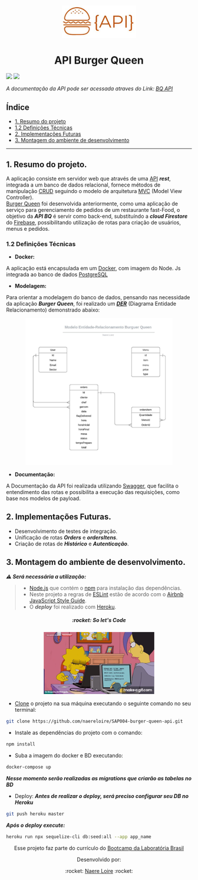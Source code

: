 <p align="center">
<img src="./imgs/logoApi.jpg" width="200" heigth="200" >
</p>

<h1 align="center"> API Burger Queen</h1>

![](https://img.shields.io/github/languages/top/naereloire/SAP004-burger-queen-api?color=green&label=javascript%20&style=for-the-badge)
![](https://img.shields.io/github/languages/top/naereloire/SAP004-burger-queen-api?color=green&label=node.js&style=for-the-badge)

_A documentação da API pode ser acessada atraves do Link: [BQ API](https://api-bqueen.herokuapp.com/)_

## Índice

- [1. Resumo do projeto](#1-resumo-do-projeto)
- [1.2 Definições Técnicas](#1.2-definicoes-tecnicas)
- [2. Implementações Futuras](#2-implementacoes-futuras)
- [3. Montagem do ambiente de desenvolvimento](#4-montagem-do-ambiente-de-desenvolvimento)

---

## 1. Resumo do projeto.

A aplicação consiste em servidor web que através de uma [API](https://medium.com/@rullyalves/o-que-s%C3%A3o-apis-e-requisi%C3%A7%C3%B5es-http-919238f48206) **_rest_**, integrada a um banco de dados relacional, fornece métodos de manipulação [CRUD](https://www.codecademy.com/articles/what-is-crud) seguindo o modelo de arquitetura [MVC](https://www.profissionaisti.com.br/o-conceito-e-as-duvidas-sobre-o-mvc/) (Model View Controller).  
[Burger Queen](https://github.com/naereloire/SAP004-burger-queen) foi desenvolvida anteriormente, como uma aplicação de serviço para gerenciamento de pedidos de um restaurante fast-Food, o objetivo da **_API BQ_** é servir como back-end, substituíndo a **_cloud Firestore_** do [Firebase](https://firebase.google.com/?hl=pt-br&gclid=EAIaIQobChMI1sfkkZ7T6wIVk4aRCh399gXrEAAYASAAEgJ9p_D_BwE), possibilitando utilização de rotas para criação de usuários, menus e pedidos.

### 1.2 Definições Técnicas

- **Docker:**

A aplicação está encapsulada em um [Docker](https://www.docker.com/), com imagem do Node. Js integrada ao banco de dados [PostgreSQL](https://cloud.google.com/sql/docs/postgres)

- **Modelagem:**

Para orientar a modelagem do banco de dados, pensando nas necessidade da aplicação **_Burger Queen_**, foi realizado um [**_DER_**](https://medium.com/@mauriciogeneroso/banco-de-dados-diagrama-entidade-x-relacionamento-der-5ce497d930db) (Diagrama Entidade Relacionamento) demonstrado abaixo:

<p align="center">
<img src="./imgs/modeloER.jpg" width="400" heigth="400" >
</p>

- **Documentação:**

A Documentação da API foi realizada utilizando [Swagger](https://swagger.io/), que facilita o entendimento das rotas e possibilita a execução das requisições, como base nos modelos de payload.

## 2. Implementações Futuras.

- Desenvolvimento de testes de integração.
- Unificação de rotas **_Orders_** e **_ordersItens_**.
- Criação de rotas de **_Histórico_** e **_Autenticação_**.

## 3. Montagem do ambiente de desenvolvimento.

**_:warning: Será necessária a utilização:_**

> - [Node.js](https://nodejs.org/) que contém o [npm](https://docs.npmjs.com/) para instalação das dependências.
> - Neste projeto a regras de [ESLint](https://eslint.org/) estão de acordo com o [Airbnb JavaScript Style Guide](https://github.com/armoucar/javascript-style-guide).
> - O **_deploy_** foi realizado com [Heroku](https://www.heroku.com/).

<h5 align="center" >:rocket: So let's Code</h5>

<p align="center">
<img src="./imgs/lisaCoder.gif" width="300" heigth="300"> 
</p>

- [Clone](https://help.github.com/articles/cloning-a-repository/) o projeto na sua máquina executando o seguinte comando no seu terminal:

```sh
git clone https://github.com/naereloire/SAP004-burger-queen-api.git
```

- Instale as dependências do projeto com o comando:

```sh
npm install
```

- Suba a imagem do docker e BD executando:

```sh
docker-compose up
```

**_Nesse momento serão realizadas as migrations que criarão as tabelas no BD_**

- Deploy:
  **_Antes de realizar o deploy, será preciso configurar seu DB no Heroku_**

```sh
git push heroku master
```

**_Após o deploy execute:_**

```sh
heroku run npx sequelize-cli db:seed:all --app app_name
```

<p align="center">
Esse projeto faz parte do currículo do <a href="https://www.laboratoria.la/br">Bootcamp da Laboratória Brasil</a>
</p>

<p align="center">
Desenvolvido por: 
<p/>

<p align="center">
:rocket:
 <a href="https://github.com/naereloire">Naere Loire</a> :rocket:
<p/>
